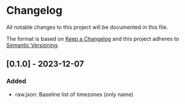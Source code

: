 # Changelog

All notable changes to this project will be documented in this file.

The format is based on [Keep a Changelog](https://keepachangelog.com/en/1.0.0/) and this project adheres to [Semantic
Versioning](https://semver.org/spec/v2.0.0.html).

## [0.1.0] - 2023-12-07
### Added
- raw.json: Baseline list of timezones (only name)

